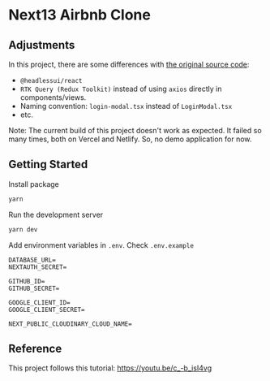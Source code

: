 # Next13 Airbnb Clone

## Adjustments

In this project, there are some differences with [the original source code](https://github.com/AntonioErdeljac/next13-airbnb-clone):

- `@headlessui/react`
- `RTK Query (Redux Toolkit)` instead of using `axios` directly in components/views.
- Naming convention: `login-modal.tsx` instead of `LoginModal.tsx`
- etc.

Note: The current build of this project doesn't work as expected. It failed so many times, both on Vercel and Netlify. So, no demo application for now.

## Getting Started

Install package

```bash
yarn
```

Run the development server

```bash
yarn dev
```

Add environment variables in `.env`. Check `.env.example`

```
DATABASE_URL=
NEXTAUTH_SECRET=

GITHUB_ID=
GITHUB_SECRET=

GOOGLE_CLIENT_ID=
GOOGLE_CLIENT_SECRET=

NEXT_PUBLIC_CLOUDINARY_CLOUD_NAME=
```

## Reference

This project follows this tutorial: https://youtu.be/c_-b_isI4vg

